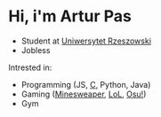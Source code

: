 # Hi, i'm Artur Pas
* Student at [Uniwersytet Rzeszowski](https://www.ur.edu.pl/kolegia/kolegium-nauk-przyrodniczych/student/kierunki/informatyka)
* Jobless

Intrested in:
* Programming (JS, [C](https://pl.spoj.com/users/artur_pas/), Python, Java)
* Gaming ([Minesweaper](https://minesweeper.online/player/8472387), [LoL](https://www.leagueofgraphs.com/pl/summoner/eune/ZboczonyArtur), [Osu!](https://osu.ppy.sh/users/12291911)) 
* Gym

